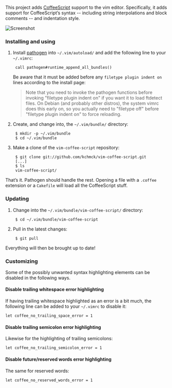 This project adds [CoffeeScript] support to the vim editor. Specifically, it
adds support for CoffeeScriptʼs syntax -- including string interpolations and
block comments -- and indentation style.

![Screenshot][screenshot]

[CoffeeScript]: http://coffeescript.org
[screenshot]: http://i.imgur.com/kIw6d.png

### Installing and using

1. Install [pathogen] into `~/.vim/autoload/` and add the following line to your
   `~/.vimrc`:

        call pathogen#runtime_append_all_bundles()

     Be aware that it must be added before any `filetype plugin indent on`
     lines according to the install page:

     > Note that you need to invoke the pathogen functions before invoking
     > "filetype plugin indent on" if you want it to load ftdetect files. On
     > Debian (and probably other distros), the system vimrc does this early on,
     > so you actually need to "filetype off" before "filetype plugin indent on"
     > to force reloading.

[pathogen]: http://vim.org/scripts/script.php?script_id=2332

2. Create, and change into, the `~/.vim/bundle/` directory:

        $ mkdir -p ~/.vim/bundle
        $ cd ~/.vim/bundle

3. Make a clone of the `vim-coffee-script` repository:

        $ git clone git://github.com/kchmck/vim-coffee-script.git
        [...]
        $ ls
        vim-coffee-script/

Thatʼs it. Pathogen should handle the rest. Opening a file with a `.coffee`
extension or a `Cakefile` will load all the CoffeeScript stuff.

### Updating

1. Change into the `~/.vim/bundle/vim-coffee-script/` directory:

        $ cd ~/.vim/bundle/vim-coffee-script

2. Pull in the latest changes:

        $ git pull

Everything will then be brought up to date!

### Customizing

Some of the possibly unwanted syntax highlighting elements can be disabled
in the following ways.

#### Disable trailing whitespace error highlighting

If having trailing whitespace highlighted as an error is a bit much, the
following line can be added to your `~/.vimrc` to disable it:

    let coffee_no_trailing_space_error = 1

#### Disable trailing semicolon error highlighting

Likewise for the highlighting of trailing semicolons:

    let coffee_no_trailing_semicolon_error = 1

#### Disable future/reserved words error highlighting

The same for reserved words:

    let coffee_no_reserved_words_error = 1
